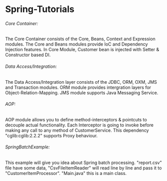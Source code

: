 # Spring-Tutorials

###### Core Container:
The Core Container consists of the Core, Beans, Context and Expression modules.
The Core and Beans modules provide IoC and Dependency Injection features.
In Core Module, Customer bean is injected with Setter & Constructor based DI.

###### Data Access/Integration:
The Data Access/Integration layer consists of the JDBC, ORM, OXM, JMS and Transaction modules.
ORM module provides intergration layers for Object-Relation-Mapping.
JMS module supports Java Messaging Service.

###### AOP:
AOP module allows you to define method-interceptors & pointcuts to decouple actual functionality.
Each Interceptor is going to invoke before making any call to any method of CustomerService.
This dependency "cglib:cglib:2.2.2" supports Proxy behaviour.

###### SpringBatchExample:
This example will give you idea about Spring batch processing.
"report.csv" file have some data, "CsvFileItemReader" will read line by line and pass it to "CustomerItemProcessor".
"Main.java" this is a main class.
